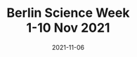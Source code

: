 ---
date: 2021-11-06
title: Berlin Science Week<br>1-10 Nov 2021
abstract:

text: |
    Prof. Demir will be one of the speakers at "<a href="https://berlinscienceweek.com/event/the-transformative-effect-of-science-a-joint-event-of-the-berlin-university-alliance-and-the-european-research-council/" target="_blank">The Transformative Effect of Science - A Joint Event of the Berlin University Alliance and the European Research Council</a>", organized in the "<a href="https://berlinscienceweek.com/" target="_blank">Berlin Science Week</a>".

main_page_image: Berlin-Science-Week-2021.jpeg
image_copyright: Berlin University Alliance
---